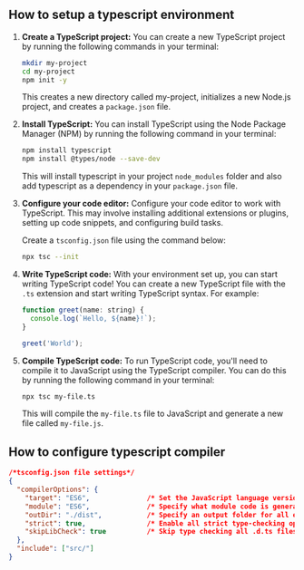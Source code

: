 ## How to setup a typescript environment

1. **Create a TypeScript project:** You can create a new TypeScript project by running the following commands in your terminal:

    ```bash
    mkdir my-project
    cd my-project
    npm init -y
    ```

    This creates a new directory called my-project, initializes a new Node.js project, and creates a `package.json` file.


2. **Install TypeScript:** You can install TypeScript using the Node Package Manager (NPM) by running the following command in your terminal:

    ```bash
    npm install typescript
    npm install @types/node --save-dev
    ```
    
    This will install typescript in your project `node_modules` folder and also add typescript as a dependency in your `package.json` file.

3. **Configure your code editor:** Configure your code editor to work with TypeScript. This may involve installing additional extensions or plugins, setting up code snippets, and configuring build tasks.

    Create a `tsconfig.json` file using the command below:
    ```bash
    npx tsc --init
    ```


4. **Write TypeScript code:** With your environment set up, you can start writing TypeScript code! You can create a new TypeScript file with the `.ts` extension and start writing TypeScript syntax. For example:
    ```javascript
    function greet(name: string) {
      console.log(`Hello, ${name}!`);
    }

    greet('World');
    ```

5. **Compile TypeScript code:** To run TypeScript code, you'll need to compile it to JavaScript using the TypeScript compiler. You can do this by running the following command in your terminal:
    ```bash
    npx tsc my-file.ts
    ```

    This will compile the `my-file.ts` file to JavaScript and generate a new file called `my-file.js`.


## How to configure typescript compiler

```json
/*tsconfig.json file settings*/
{
  "compilerOptions": {
    "target": "ES6",              /* Set the JavaScript language version for emitted JavaScript and include compatible library declarations. */
    "module": "ES6",              /* Specify what module code is generated. */
    "outDir": "./dist",           /* Specify an output folder for all emitted files. */
    "strict": true,               /* Enable all strict type-checking options. */
    "skipLibCheck": true          /* Skip type checking all .d.ts files. */
  },
  "include": ["src/"]
}
```
